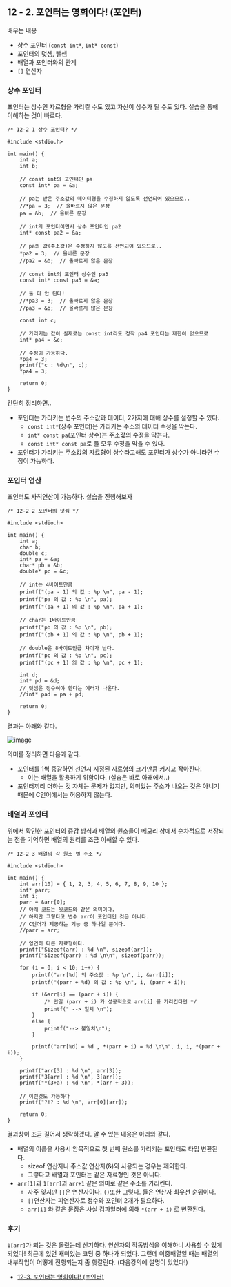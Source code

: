 ## 12 - 2. 포인터는 영희이다! (포인터)

배우는 내용

- 상수 포인터 (`const int*`, `int* const`)
- 포인터의 덧셈, 뺄셈
- 배열과 포인터와의 관계
- `[]` 연산자

### 상수 포인터

포인터는 상수인 자료형을 가리킬 수도 있고 자신이 상수가 될 수도 있다. 실습을 통해 이해하는 것이 빠르다.

```
/* 12-2 1 상수 포인터? */

#include <stdio.h>

int main() {
	int a;
	int b;

	// const int의 포인터인 pa
	const int* pa = &a;

	// pa는 받은 주소값의 데이터형을 수정하지 않도록 선언되어 있으므로..
	//*pa = 3;  // 올바르지 않은 문장
	pa = &b;  // 올바른 문장

	// int의 포인터이면서 상수 포인터인 pa2
	int* const pa2 = &a;

	// pa의 값(주소값)은 수정하지 않도록 선언되어 있으므로..
	*pa2 = 3;  // 올바른 문장
	//pa2 = &b;  // 올바르지 않은 문장

	// const int의 포인터 상수인 pa3
	const int* const pa3 = &a;

	// 둘 다 안 된다!
	//*pa3 = 3;  // 올바르지 않은 문장
	//pa3 = &b;  // 올바르지 않은 문장

	const int c;

	// 가리키는 값이 실재로는 const int라도 정작 pa4 포인터는 제한이 없으므로
	int* pa4 = &c;

	// 수정이 가능하다.
	*pa4 = 3;
	printf("c : %d\n", c);
	*pa4 = 3;

	return 0;
}
```

간단히 정리하면..

- 포인터는 가리키는 변수의 주소값과 데이터, 2가지에 대해 상수를 설정할 수 있다.
  - `const int*`(상수 포인터)은 가리키는 주소의 데이터 수정을 막는다.
  - `int* const pa`(포인터 상수)는 주소값의 수정을 막는다.
  - `const int* const pa`로 둘 모두 수정을 막을 수 있다.
- 포인터가 가리키는 주소값의 자료형이 상수라고해도 포인터가 상수가 아니라면 수정이 가능하다.

### 포인터 연산

포인터도 사칙연산이 가능하다. 실습을 진행해보자

```
/* 12-2 2 포인터의 덧셈 */

#include <stdio.h>

int main() {
	int a;
	char b;
	double c;
	int* pa = &a;
	char* pb = &b;
	double* pc = &c;

	// int는 4바이트만큼
	printf("(pa - 1) 의 값 : %p \n", pa - 1);
	printf("pa 의 값 : %p \n", pa);
	printf("(pa + 1) 의 값 : %p \n", pa + 1);

	// char는 1바이트만큼
	printf("pb 의 값 : %p \n", pb);
	printf("(pb + 1) 의 값 : %p \n", pb + 1);

	// double은 8바이트만큽 차이가 난다.
	printf("pc 의 값 : %p \n", pc);
	printf("(pc + 1) 의 값 : %p \n", pc + 1);

	int d;
	int* pd = &d;
	// 덧셈은 정수여야 한다는 에러가 나온다.
	//int* pad = pa + pd;

	return 0;
}
```

결과는 아래와 같다.

![image](https://github.com/ii200400/IT_Skill_Question/assets/19484971/e3935913-205a-4d13-bfe3-7049103fe44a)

의미를 정리하면 다음과 같다.

- 포인터를 1씩 증감하면 선언시 지정된 자료형의 크기만큼 커지고 작아진다.
  - 이는 배열을 활용하기 위함이다. (실습은 바로 아래에서..)
- 포인터끼리 더하는 것 자체는 문제가 없지만, 의미있는 주소가 나오는 것은 아니기 때문에 C언어에서는 허용하지 않는다.

### 배열과 포인터

위에서 확인한 포인터의 증감 방식과 배열의 원소들이 메모리 상에서 순차적으로 저장되는 점을 기억하면 배열의 원리를 조금 이해할 수 있다.

```
/* 12-2 3 배열의 각 원소 별 주소 */

#include <stdio.h>

int main() {
    int arr[10] = { 1, 2, 3, 4, 5, 6, 7, 8, 9, 10 };
    int* parr;
    int i;
    parr = &arr[0];
    // 아래 코드는 윗코드와 같은 의미이다.
    // 하지만 그렇다고 변수 arr이 포인터인 것은 아니다.
    // C언어가 제공하는 기능 중 하나일 뿐이다.
    //parr = arr;

    // 엄연히 다른 자료형이다.
    printf("Sizeof(arr) : %d \n", sizeof(arr));
    printf("Sizeof(parr) : %d \n\n", sizeof(parr));

    for (i = 0; i < 10; i++) {
        printf("arr[%d] 의 주소값 : %p \n", i, &arr[i]);
        printf("(parr + %d) 의 값 : %p \n", i, (parr + i));

        if (&arr[i] == (parr + i)) {
            /* 만일 (parr + i) 가 성공적으로 arr[i] 를 가리킨다면 */
            printf(" --> 일치 \n");
        }
        else {
            printf("--> 불일치\n");
        }

        printf("arr[%d] = %d , *(parr + i) = %d \n\n", i, i, *(parr + i));
    }

    printf("arr[3] : %d \n", arr[3]);
    printf("3[arr] : %d \n", 3[arr]);
    printf("*(3+a) : %d \n", *(arr + 3));

    // 이런것도 가능하다
    printf("?!? : %d \n", arr[0][arr]);

    return 0;
}
```

결과창이 조금 길어서 생략하겠다. 알 수 있는 내용은 아래와 같다.

- 배열의 이름을 사용시 암묵적으로 첫 번째 원소를 가리키는 포인터로 타입 변환된다.
  - sizeof 연산자나 주소값 연산자(&)와 사용되는 경우는 제외한다.
  - 그렇다고 배열과 포인터는 같은 자료형인 것은 아니다.
- `arr[1]`과 `1[arr]`과 `arr+1` 같은 의미로 같은 주소를 가리킨다.
  - 자주 잊지만 `[]`은 연산자이다. `()`또한 그렇다. 둘은 연산자 최우선 순위이다.
  - `[]`연산자는 피연산자로 정수와 포인터 2개가 필요하다.
  - `arr[i]` 와 같은 문장은 사실 컴파일러에 의해 `*(arr + i)` 로 변환된다.

### 후기

`1[arr]`가 되는 것은 몰랐는데 신기하다. 연산자의 작동방식을 이해하니 사용할 수 있게 되었다! 최근에 있던 재미있는 코딩 중 하나가 되었다. 그런데 이중배열일 때는 배열의 내부작업이 어떻게 진행되는지 좀 햇갈린다. (다음강의에 설명이 있었다!)

- [12-3. 포인터는 영희이다! (포인터)](./12-3.md)
